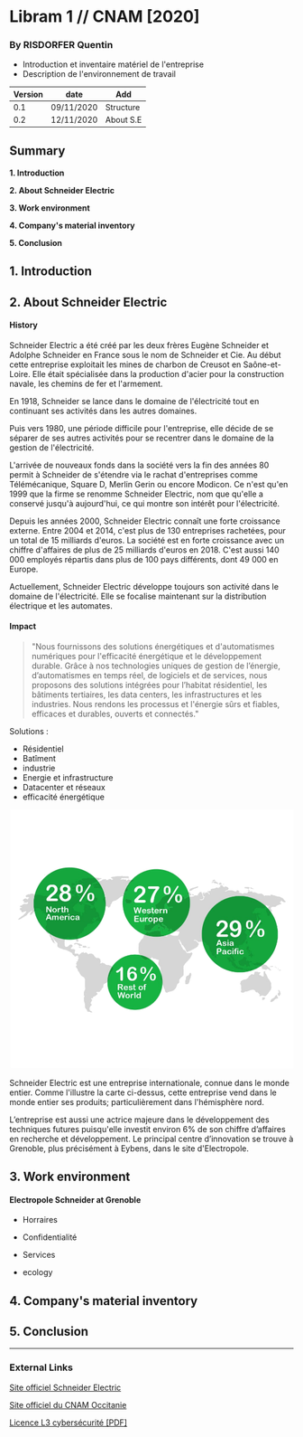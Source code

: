 # Libram 1 // CNAM [2020]
### By RISDORFER Quentin

- Introduction et inventaire matériel de l'entreprise
- Description de l'environnement de travail

| Version | date | Add |
|--------|--------|--------|
| 0.1 | 09/11/2020 | Structure |
| 0.2 | 12/11/2020 | About S.E |


## Summary

**1. Introduction**

**2. About Schneider Electric**

**3. Work environment**

**4. Company's material inventory**

**5. Conclusion**

## 1. Introduction



## 2. About Schneider Electric

#### History

Schneider Electric a été créé par les deux frères Eugène Schneider et Adolphe Schneider en France sous le nom de Schneider et Cie.
Au début cette entreprise exploitait les mines de charbon de Creusot en Saône-et-Loire.
Elle était spécialisée dans la production d'acier pour la construction navale, les chemins de fer et l'armement.

En 1918, Schneider se lance dans le domaine de l'électricité tout en continuant ses activités dans les autres domaines.

Puis vers 1980, une période difficile pour l'entreprise, elle décide de se séparer de ses autres activités pour se recentrer dans le domaine de la gestion de l'électricité.

L'arrivée de nouveaux fonds dans la société vers la fin des années 80 permit à Schneider de s'étendre via le rachat d'entreprises comme Télémécanique, Square D, Merlin Gerin ou encore Modicon.
Ce n'est qu'en 1999 que la firme se renomme Schneider Electric, nom que qu'elle a conservé jusqu'à aujourd'hui, ce qui montre son intérêt pour l'électricité.

Depuis les années 2000, Schneider Electric connaît une forte croissance externe.
Entre 2004 et 2014, c'est plus de 130 entreprises rachetées, pour un total de 15 milliards d'euros.
La société est en forte croissance avec un chiffre d'affaires de plus de 25 milliards d'euros en 2018.
C'est aussi 140 000 employés répartis dans plus de 100 pays différents, dont 49 000 en Europe.

Actuellement, Schneider Electric développe toujours son activité dans le domaine de l'électricité. Elle se focalise maintenant sur la distribution électrique et les automates.

#### Impact

>"Nous fournissons des solutions énergétiques et d'automatismes numériques pour l'efficacité énergétique et le développement durable. Grâce à nos technologies uniques de gestion de l’énergie, d’automatismes en temps réel, de logiciels et de services, nous proposons des solutions intégrées pour l’habitat résidentiel, les bâtiments tertiaires, les data centers, les infrastructures et les industries. Nous rendons les processus et l'énergie sûrs et fiables, efficaces et durables, ouverts et connectés."

Solutions :

* Résidentiel
* Batîment
* industrie
* Energie et infrastructure
* Datacenter et réseaux
* efficacité énergétique

![image](/Images/SE_business_world.png)

Schneider Electric est une entreprise internationale, connue dans le monde entier.
Comme l'illustre la carte ci-dessus, cette entreprise vend dans le monde entier ses produits; particulièrement dans l'hémisphère nord.

L’entreprise est aussi une actrice majeure dans le développement des techniques futures puisqu'elle investit environ 6% de son chiffre d’affaires en recherche et développement.
Le principal centre d’innovation se trouve à Grenoble, plus précisément à Eybens, dans le site d'Electropole.


## 3. Work environment

#### Electropole Schneider at Grenoble
* Horraires



* Confidentialité



* Services



* ecology


## 4. Company's material inventory

## 5. Conclusion

---

### External Links

[Site officiel Schneider Electric](https://www.se.com/fr/fr/)

[Site officiel du CNAM Occitanie](https://www.cnam-occitanie.fr/)

[Licence L3 cybersécurité [PDF]](https://www.cnam-occitanie.fr/medias/fichier/cnam-occitanie-l3-informatique-generale-et-certificat-analyste-en-cybersecurite-alternance-20202021_1591364344259-pdf?ID_FICHE=1084991&INLINE=FALSE)

